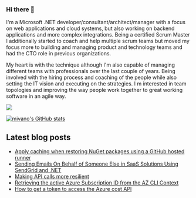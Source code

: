 ### Hi there 👋

I'm a Microsoft .NET developer/consultant/architect/manager with a focus on web applications and cloud systems, but also working on backend applications and more complex integrations. Being a certified Scrum Master I additionally started to coach and help multiple scrum teams but moved my focus more to building and managing product and technology teams and had the CTO role in previous organizations. 

My heart is with the technique although I'm also capable of managing different teams with professionals over the last couple of years. Being involved with the hiring process and coaching of the people while also setting the IT vision and executing on the strategies. I m interested in team topologies and improving the way people work together to great working software in an agile way.

<a href="https://www.twitter.com/mivano" target="_blank" rel="noreferrer"><img
src="https://img.shields.io/twitter/follow/mivano?logo=twitter&style=for-the-badge&color=0891b2&labelColor=1c1917"
/></a>

<a href="http://www.github.com/mivano"><img src="https://github-readme-stats.vercel.app/api?username=mivano&show_icons=true&hide=&count_private=true&title_color=0891b2&text_color=ffffff&icon_color=0891b2&bg_color=1c1917&hide_border=true&show_icons=true" alt="mivano's GitHub stats" /></a>

## Latest blog posts

<!--START_SECTION:feed-->
* [Apply caching when restoring NuGet packages using a GitHub hosted runner](https:&#x2F;&#x2F;www.mindbyte.nl&#x2F;2023&#x2F;09&#x2F;22&#x2F;apply-caching-restoring-nuget-packages-github-hosted-runner.html)
* [Sending Emails On Behalf of Someone Else in SaaS Solutions Using SendGrid and .NET](https:&#x2F;&#x2F;www.mindbyte.nl&#x2F;2023&#x2F;08&#x2F;29&#x2F;sending-emails-behalf-saas-solutions-sendgrid-net.html)
* [Making API calls more resilient](https:&#x2F;&#x2F;www.mindbyte.nl&#x2F;2023&#x2F;08&#x2F;28&#x2F;making-api-calls-resilient.html)
* [Retrieving the active Azure Subscription ID from the AZ CLI Context](https:&#x2F;&#x2F;www.mindbyte.nl&#x2F;2023&#x2F;08&#x2F;26&#x2F;retrieving-active-azure-subscription-id-az-cli-context.html)
* [How to get a token to access the Azure cost API](https:&#x2F;&#x2F;www.mindbyte.nl&#x2F;2023&#x2F;08&#x2F;22&#x2F;token-access-azure-cost-api.html)
<!--END_SECTION:feed-->

<!--
**mivano/mivano** is a ✨ _special_ ✨ repository because its `README.md` (this file) appears on your GitHub profile.

Here are some ideas to get you started:

- 🔭 I’m currently working on ...
- 🌱 I’m currently learning ...
- 👯 I’m looking to collaborate on ...
- 🤔 I’m looking for help with ...
- 💬 Ask me about ...
- 📫 How to reach me: ...
- 😄 Pronouns: ...
- ⚡ Fun fact: ...
-->
